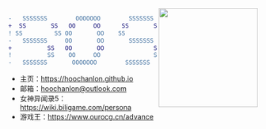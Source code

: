 	
<img align="right" src="https://i.ooxx.ooo/i/ZTQ0Z.png" style="width: auto; height: 200px;">



```DIFF
-   SSSSSSS        OOOOOOO        SSSSSSS          团团团团团团
+  SS       SS   OO     OO      SS       SS      团      团    团
! SS         SS OO       OO    SS         SS    团   团团团团团  团
-   SSSSSSS     OO       OO       SSSSSSS      团        团      团
+          SS   OO       OO              SS    团    团  团      团
!          SS    OO     OO               SS      团      团    团
-   SSSSSSS       OOOOOOO        SSSSSSS           团团团团团团
```

* 主页：https://hoochanlon.github.io
* 邮箱：hoochanlon@outlook.com
* 女神异闻录5：https://wiki.biligame.com/persona
* 游戏王：https://www.ourocg.cn/advance

<!--<img align="right"  src="https://tu.zbhz.org/i/2025/10/23/3wtv9g.png" />-->
